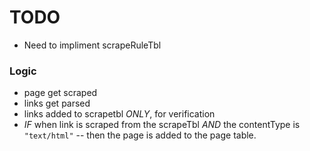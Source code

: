 # TODO

- Need to impliment scrapeRuleTbl

### Logic
- page get scraped
- links get parsed 
- links added to scrapetbl *ONLY*, for verification
- *IF* when link is scraped from the scrapeTbl *AND* the contentType is `"text/html"` -- then the page is added to the page table.
